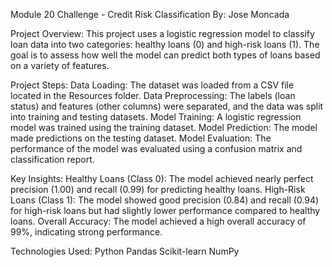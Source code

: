 Module 20 Challenge - Credit Risk Classification
By: Jose Moncada

Project Overview:
This project uses a logistic regression model to classify loan data into two categories: healthy loans (0) and high-risk loans (1). The goal is to assess how well the model can predict both types of loans based on a variety of features.

Project Steps:
Data Loading: The dataset was loaded from a CSV file located in the Resources folder.
Data Preprocessing: The labels (loan status) and features (other columns) were separated, and the data was split into training and testing datasets.
Model Training: A logistic regression model was trained using the training dataset.
Model Prediction: The model made predictions on the testing dataset.
Model Evaluation: The performance of the model was evaluated using a confusion matrix and classification report.

Key Insights:
Healthy Loans (Class 0): The model achieved nearly perfect precision (1.00) and recall (0.99) for predicting healthy loans.
High-Risk Loans (Class 1): The model showed good precision (0.84) and recall (0.94) for high-risk loans but had slightly lower performance compared to healthy loans.
Overall Accuracy: The model achieved a high overall accuracy of 99%, indicating strong performance.

Technologies Used:
Python
Pandas
Scikit-learn
NumPy

